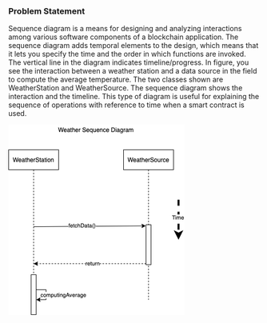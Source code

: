 ### Problem Statement

Sequence diagram is a means for designing and analyzing interactions among various software components of a blockchain application. The sequence diagram adds temporal elements to the design, which means that it lets you specify the time and the order in which functions are invoked. The vertical line in the diagram indicates timeline/progress. In figure, you see the interaction between a weather station and a data source in the field to compute the average temperature. The two classes shown are WeatherStation and WeatherSource. The sequence diagram shows the interaction and the timeline. This type of diagram is useful for explaining the sequence of operations with reference to time when a smart contract is used.

![weather](./Weather-Station-Sequence-Diagram.png)